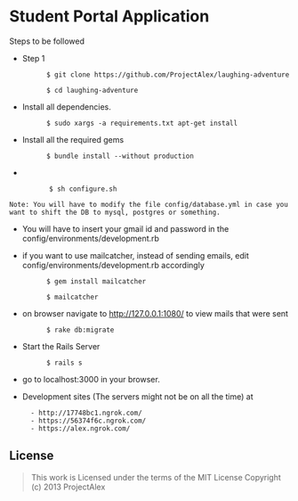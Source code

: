 Student Portal Application
==================
Steps to be followed

- Step 1
    
            $ git clone https://github.com/ProjectAlex/laughing-adventure

            $ cd laughing-adventure
- Install all dependencies. 
    
            $ sudo xargs -a requirements.txt apt-get install
- Install all the required gems
    
            $ bundle install --without production
- 
    
              $ sh configure.sh
    
    Note: You will have to modify the file config/database.yml in case you want to shift the DB to mysql, postgres or something. 

- You will have to insert your gmail id and password in the config/environments/development.rb

- if you want to use mailcatcher, instead of sending emails, edit config/environments/development.rb accordingly

            $ gem install mailcatcher 
    
            $ mailcatcher
    
- on browser navigate to http://127.0.0.1:1080/ to view mails that were sent 

            $ rake db:migrate
- Start the Rails Server 

            $ rails s
- go to localhost:3000 in your browser. 

- Development sites (The servers might not be on all the time) at 


        - http://17748bc1.ngrok.com/  
        - https://56374f6c.ngrok.com/
	    - https://alex.ngrok.com/



License
----------

>This work is Licensed under the terms of the MIT License
>Copyright (c) 2013 ProjectAlex
